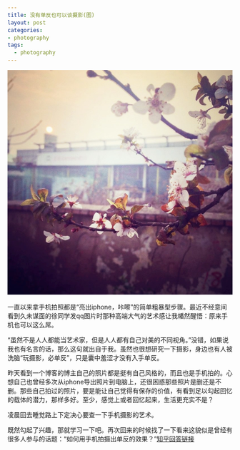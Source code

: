 ```yaml
---
title: 没有单反也可以谈摄影(图)
layout: post
categories:
- photography
tags:
  - photography
---
```


![春天来了](/media/files/2015/11/flower.jpg)

一直以来拿手机拍照都是“亮出iphone，咔嚓”的简单粗暴型步骤。最近不经意间看到久未谋面的徐同学发qq图片时那种高端大气的艺术感让我幡然醒悟：原来手机也可以这么屌。

“虽然不是人人都能当艺术家，但是人人都有自己对美的不同视角。”没错，如果说我也有名言的话，那么这句就出自于我。虽然也很想研究一下摄影，身边也有人被洗脑“玩摄影，必单反”，只是囊中羞涩才没有入手单反。

昨天看到一个博客的博主自己的照片都是挺有自己风格的，而且也是手机拍的。心想自己也曾经多次从iphone导出照片到电脑上，还很困惑那些照片是删还是不删。那些自己拍过的照片，要是能让自己觉得有保存的价值，有看到足以勾起回忆的载体的潜力，那样多好。至少，感觉上或者回忆起来，生活更充实不是？

凌晨回去睡觉路上下定决心要查一下手机摄影的艺术。

既然勾起了兴趣，那就学习一下吧。再次回来的时候找了一下看来这貌似是曾经有很多人参与的话题：“如何用手机拍摄出单反的效果？”[知乎回答链接](www.zhihu.com/question/24124854)
